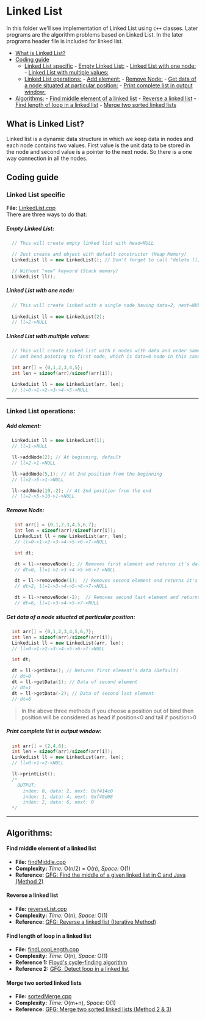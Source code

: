 # Linked List
In this folder we'll see implementation of Linked List using `C++` classes. Later programs are the algorithm problems based on Linked List. In the later programs header file is included for linked list.

<!-- MarkdownTOC autolink="true"  -->

- [What is Linked List?](#what-is-linked-list)
- [Coding guide](#coding-guide)
	- [Linked List specific](#linked-list-specific)
			- [Empty Linked List:](#empty-linked-list)
			- [Linked List with one node:](#linked-list-with-one-node)
			- [Linked List with multiple values:](#linked-list-with-multiple-values)
	- [Linked List operations:](#linked-list-operations)
			- [Add element:](#add-element)
			- [Remove Node:](#remove-node)
			- [Get data of a node situated at particular position:](#get-data-of-a-node-situated-at-particular-position)
			- [Print complete list in output window:](#print-complete-list-in-output-window)
- [Algorithms:](#algorithms)
		- [Find middle element of a linked list](#find-middle-element-of-a-linked-list)
		- [Reverse a linked list](#reverse-a-linked-list)
		- [Find length of loop in a linked list](#find-length-of-loop-in-a-linked-list)
		- [Merge two sorted linked lists](#merge-two-sorted-linked-lists)

<!-- /MarkdownTOC -->


## What is Linked List?
Linked list is a dynamic data structure in which we keep data in nodes and each node contains two values. First value is the unit data to be stored in the node and second value is a pointer to the next node. So there is a one way connection in all the nodes.

## Coding guide

### Linked List specific
**File:** [LinkedList.cpp](LinkedList.cpp)  
There are three ways to do that:

##### Empty Linked List:

```cpp
  // This will create empty linked list with head=NULL

  // Just create and object with default constructor (Heap Memory)
  LinkedList ll = new LinkedList(); // Don't forget to call "delete ll;" at the end

  // Without "new" keyword (Stack memory)
  LinkedList ll();
```

##### Linked List with one node:

```cpp
  // This will create linked with a single node having data=2, next=NULL and head pointing this node
  
  LinkedList ll = new LinkedList(2);
  // ll=2->NULL
 ```

##### Linked List with multiple values:

```cpp
  // This will create Linked list with 6 nodes with data and order same as the array provided
  // and head pointing to first node, which is data=0 node in this case

  int arr[] = {0,1,2,3,4,5};
  int len = sizeof(arr)/sizeof(arr[i]);

  LinkedList ll = new LinkedList(arr, len);
  // ll=0->1->2->3->4->5->NULL
 ```

---

### Linked List operations:
##### Add element:

```cpp
  LinkedList ll = new LinkedList(1);
  // ll=1->NULL

  ll->addNode(2); // At beginning, default
  // ll=2->1->NULL

  ll->addNode(5,1); // At 2nd position from the beginning
  // ll=2->5->1->NULL

  ll->addNode(10,-2); // At 2nd position from the end
  // ll=2->5->10->1->NULL
```

##### Remove Node:

```cpp
   int arr[] = {0,1,2,3,4,5,6,7};
   int len = sizeof(arr)/sizeof(arr[i]);
   LinkedList ll = new LinkedList(arr, len);
   // ll=0->1->2->3->4->5->6->7->NULL

   int dt;

   dt = ll->removeNode(); // Removes first element and returns it's data (Default)
   // dt=0, ll=1->2->3->4->5->6->7->NULL

   dt = ll->removeNode(1);  // Removes second element and returns it's data
   // dt=2, ll=1->3->4->5->6->7->NULL

   dt = ll->removeNode(-2);  // Removes second last element and returns it's data
   // dt=6, ll=1->3->4->5->7->NULL
```

##### Get data of a node situated at particular position:

```cpp
  int arr[] = {0,1,2,3,4,5,6,7};
  int len = sizeof(arr)/sizeof(arr[i]);
  LinkedList ll = new LinkedList(arr, len);
  // ll=0->1->2->3->4->5->6->7->NULL

  int dt;

  dt = ll->getData(); // Returns first element's data (Default)
  // dt=0
  dt = ll->getData(1); // Data of second element
  // dt=1
  dt = ll->getData(-2); // Data of second last element
  // dt=6
```

> In the above three methods if you choose a position out of bind then position will be considered as head if position<0 and tail if position>0

##### Print complete list in output window:

```cpp
  int arr[] = {2,4,6};
  int len = sizeof(arr)/sizeof(arr[i]);
  LinkedList ll = new LinkedList(arr, len);
  // ll=0->1->2->NULL

  ll->printList();
  /*
    OUTPUT:
	  index: 0, data: 2, next: 0xf414c0
	  index: 1, data: 4, next: 0xf40d08
	  index: 2, data: 6, next: 0
  */
```

---

## Algorithms:

#### Find middle element of a linked list
* **File:** [findMiddle.cpp](findMiddle.cpp)
* **Complexity:** *Time:* O(n/2) = O(n), *Space:* O(1)
* **Reference:** [GFG: Find the middle of a given linked list in C and Java (Method 2)](https://www.geeksforgeeks.org/write-a-c-function-to-print-the-middle-of-the-linked-list/) 

#### Reverse a linked list
* **File:** [reverseList.cpp](reverseList.cpp)
* **Complexity:** *Time:* O(n), *Space:* O(1)
* **Reference:** [GFG: Reverse a linked list (Iterative Method)](https://www.geeksforgeeks.org/reverse-a-linked-list/) 

#### Find length of loop in a linked list
* **File:** [findLoopLength.cpp](findLoopLength.cpp)
* **Complexity:** *Time:* O(n), *Space:* O(1)
* **Reference 1:** [Floyd's cycle-finding algorithm](https://en.wikipedia.org/wiki/Cycle_detection#Floyd's_Tortoise_and_Hare) 
* **Reference 2:** [GFG: Detect loop in a linked list](https://www.geeksforgeeks.org/detect-loop-in-a-linked-list/)

#### Merge two sorted linked lists
* **File:** [sortedMerge.cpp](sortedMerge.cpp)
* **Complexity:** *Time:* O(m+n), *Space:* O(1)
* **Reference:** [GFG: Merge two sorted linked lists (Method 2 & 3)](https://www.geeksforgeeks.org/merge-two-sorted-linked-lists/) 
